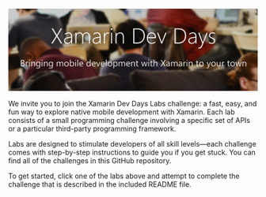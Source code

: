 ![Dev Days Labs](header.png)

We invite you to join the Xamarin Dev Days Labs challenge: a fast, easy, and fun way to explore native mobile development with Xamarin. Each lab consists of a small programming challenge involving a specific set of APIs or a particular third-party programming framework. 

Labs are designed to stimulate developers of all skill levels—each challenge comes with step-by-step instructions to guide you if you get stuck. You can find all of the challenges in this GitHub repository.

To get started, click one of the labs above and attempt to complete the challenge that is described in the included README file.
